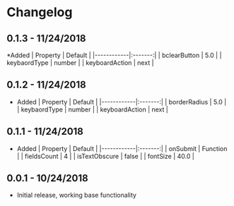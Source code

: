 # Changelog

## 0.1.3 - 11/24/2018

*Added
    | Property   | Default |
    |------------|:-------:|
    | bclearButton  | 5.0 |
    | keybaordType  | number |
    | keyboardAction  | next |

## 0.1.2 - 11/24/2018

* Added
    | Property   | Default |
    |------------|:-------:|
    | borderRadius  | 5.0 |
    | keybaordType  | number |
    | keyboardAction  | next |

## 0.1.1 - 11/24/2018

* Added
    | Property   | Default |
    |------------|:-------:|
    | onSubmit  | Function |
    | fieldsCount  | 4 |
    | isTextObscure  | false |
    | fontSize  | 40.0 |

## 0.0.1 - 10/24/2018

* Initial release, working base functionality
